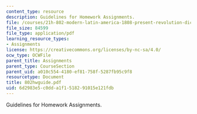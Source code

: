 ```yaml
---
content_type: resource
description: Guidelines for Homework Assignments.
file: /courses/21h-802-modern-latin-america-1808-present-revolution-dictatorship-democracy-spring-2005/6d2983e5c0dda1f1518291015e121fdb_802hwguide.pdf
file_size: 84599
file_type: application/pdf
learning_resource_types:
- Assignments
license: https://creativecommons.org/licenses/by-nc-sa/4.0/
ocw_type: OCWFile
parent_title: Assignments
parent_type: CourseSection
parent_uid: a010c554-4180-ef81-758f-5287fb95c9f8
resourcetype: Document
title: 802hwguide.pdf
uid: 6d2983e5-c0dd-a1f1-5182-91015e121fdb
---
```

Guidelines for Homework Assignments.